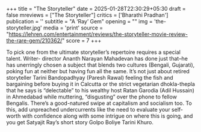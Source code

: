 +++
title = "The Storyteller"
date = 2025-01-28T22:30:29+05:30
draft = false
mreviews = ["The Storyteller"]
critics = ['Bharathi Pradhan']
publication = ''
subtitle = "A ‘Ray’ Gem"
opening = ""
img = 'the-storyteller.jpg'
media = 'print'
source = "https://lehren.com/entertainment/reviews/the-storyteller-movie-review-the-rare-gem/210362/"
score = 7
+++

To pick one from the ultimate storyteller’s repertoire requires a special talent. Writer- director Ananth Narayan Mahadevan has done just that–he has unerringly chosen a subject that blends two cultures (Bengali, Gujarati), poking fun at neither but having fun all the same. It’s not just about retired storyteller Tarini Bandopadhyay (Paresh Rawal) feeling the fish and bargaining before buying it in Calcutta or the strict vegetarian dhokla-thepla that he says is “delectable” to his wealthy host Ratan Garodia (Adil Hussain) in Ahmedabad while muttering, “disgusting” over the phone to fellow Bengalis. There’s a good-natured swipe at capitalism and socialism too. To this, add unpreached undercurrents like the need to evaluate your self-worth with confidence along with some intrigue on where this is going, and you get Satyajit Ray’s short story Golpo Boliye Tarini Khuro.
